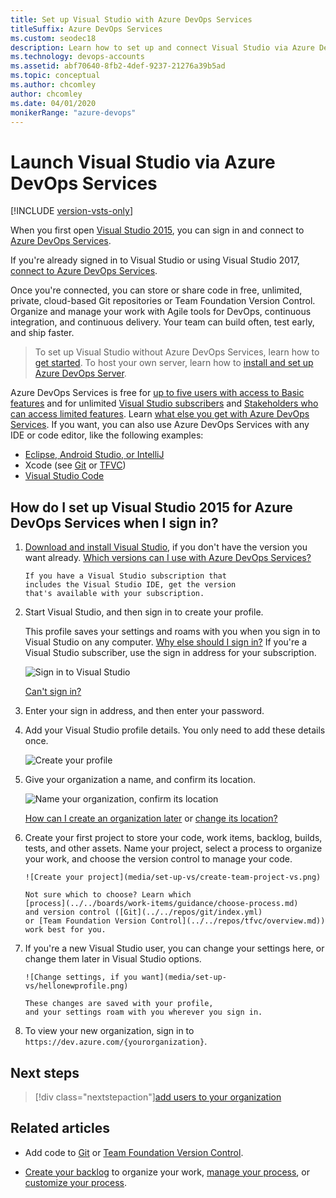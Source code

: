 ```yaml
---
title: Set up Visual Studio with Azure DevOps Services
titleSuffix: Azure DevOps Services
ms.custom: seodec18
description: Learn how to set up and connect Visual Studio via Azure DevOps Services.
ms.technology: devops-accounts
ms.assetid: abf70640-8fb2-4def-9237-21276a39b5ad
ms.topic: conceptual
ms.author: chcomley
author: chcomley
ms.date: 04/01/2020
monikerRange: "azure-devops"
---
```


# Launch Visual Studio via Azure DevOps Services

[!INCLUDE [version-vsts-only](../../includes/version-vsts-only.md)]

When you first open [Visual Studio 2015](https://visualstudio.microsoft.com/products/vs-2015-product-editions),
you can sign in and connect to [Azure DevOps Services](https://visualstudio.microsoft.com/products/visual-studio-team-services-vs).

If you're already signed in to Visual Studio or using Visual Studio 2017, [connect to Azure DevOps Services](../../repos/git/gitquickstart.md).

Once you're connected, you can store or share code in free, unlimited, private,
cloud-based Git repositories or Team Foundation Version Control.
Organize and manage your work with Agile tools for DevOps,
continuous integration, and continuous delivery. Your team can build often,
test early, and ship faster.

> To set up Visual Studio without Azure DevOps Services,
> learn how to [get started](https://msdn.microsoft.com/library/e2h7fzkw.aspx).
> To host your own server,
> learn how to [install and set up Azure DevOps Server](/azure/devops/server/install/get-started).

Azure DevOps Services is free for [up to five users with access to Basic features](https://visualstudio.microsoft.com/products/visual-studio-team-services-feature-matrix-vs) and for unlimited [Visual Studio subscribers](https://visualstudio.microsoft.com/products/how-to-buy-vs) and [Stakeholders who can access limited features](https://visualstudio.microsoft.com/products/visual-studio-team-services-feature-matrix-vs).
Learn [what else you get with Azure DevOps Services](https://visualstudio.microsoft.com/pricing/visual-studio-team-services-pricing-vs).
If you want, you can also use Azure DevOps Services with any IDE or code editor, like the following examples:

- [Eclipse, Android Studio, or IntelliJ](../../java/index.md)
- Xcode (see [Git](../../repos/git/share-your-code-in-git-xcode.md) or [TFVC](../../repos/tfvc/share-your-code-in-tfvc-xcode.md))
- [Visual Studio Code](https://code.visualstudio.com/docs/editor/versioncontrol)

## How do I set up Visual Studio 2015 for Azure DevOps Services when I sign in?

1.  [Download and install Visual Studio](https://go.microsoft.com/fwlink/?LinkId=309297&clcid=0x409&slcid=0x409),
    if you don't have the version you want already.
    [Which versions can I use with Azure DevOps Services?](faq-set-up-vs.md#vs-versions)

        If you have a Visual Studio subscription that
        includes the Visual Studio IDE, get the version
        that's available with your subscription.

2.  Start Visual Studio, and then sign in to create your profile.

    This profile saves your settings and roams with you
    when you sign in to Visual Studio on any computer.
    [Why else should I sign in?](faq-set-up-vs.md#why-sign-in)
    If you're a Visual Studio subscriber, use the sign in address for your subscription.

    ![Sign in to Visual Studio](media/set-up-vs/sign-in-visual-studio.png)

    [Can't sign in?](faq-set-up-vs.md#cannot-sign-in)

3.  Enter your sign in address,
    and then enter your password.

4.  Add your Visual Studio profile details. You only need to add these details once.

    ![Create your profile](media/set-up-vs/profile-organization-details.png)

5.  Give your organization a name, and confirm its location.

    ![Name your organization, confirm its location](media/set-up-vs/profile-organization-details2.png)

    [How can I create an organization later](faq-configure-customize-organization.md#create-organization-faqs) or [change its location?](change-organization-location.md)

6.  Create your first project to store your code,
    work items, backlog, builds, tests, and other assets.
    Name your project, select a process to organize your work,
    and choose the version control to manage your code.

        ![Create your project](media/set-up-vs/create-team-project-vs.png)

        Not sure which to choose? Learn which
        [process](../../boards/work-items/guidance/choose-process.md)
        and version control ([Git](../../repos/git/index.yml)
        or [Team Foundation Version Control](../../repos/tfvc/overview.md))
        work best for you.

7.  If you're a new Visual Studio user, you can change your settings here,
    or change them later in Visual Studio options.

        ![Change settings, if you want](media/set-up-vs/hellonewprofile.png)

        These changes are saved with your profile,
        and your settings roam with you wherever you sign in.

8.  To view your new organization, sign in to `https://dev.azure.com/{yourorganization}`.

## Next steps

> [!div class="nextstepaction"][add users to your organization](add-organization-users.md)

## Related articles

- Add code to [Git](../../repos/git/share-your-code-in-git-vs.md) or [Team Foundation Version Control](../../repos/tfvc/share-your-code-in-tfvc-vs.md).

- [Create your backlog](../../boards/backlogs/create-your-backlog.md) to organize your work, [manage your process](../../organizations/settings/work/manage-process.md), or [customize your process](../../organizations/settings/work/customize-process.md).
